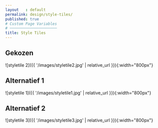 ```yaml
---
layout   : default
permalink: design/style-tiles/
published: true
# Custom Page Variables
# ─────────────────────
title: Style Tiles
---
```


Gekozen
-------
![styletile 2]({{ '/images/styletile2.jpg' | relative_url }}){:width="800px"}


Alternatief 1
-------------
![styletile 1]({{ '/images/styletile1.jpg' | relative_url }}){:width="800px"}

Alternatief 2
-------------
![styletile 3]({{ '/images/styletile3.jpg' | relative_url }}){:width="800px"}